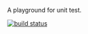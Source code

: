 A playground for unit test.

[![build status](https://secure.travis-ci.org/xing-zhi/unit-test-playground.png)](http://travis-ci.org/xing-zhi/unit-test-playground)
